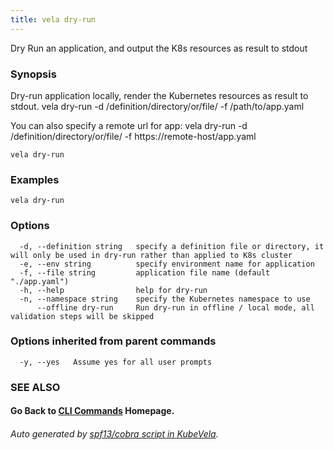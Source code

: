 ```yaml
---
title: vela dry-run
---
```


Dry Run an application, and output the K8s resources as result to stdout

### Synopsis

Dry-run application locally, render the Kubernetes resources as result to stdout.
	vela dry-run -d /definition/directory/or/file/ -f /path/to/app.yaml

You can also specify a remote url for app:
	vela dry-run -d /definition/directory/or/file/ -f https://remote-host/app.yaml


```
vela dry-run
```

### Examples

```
vela dry-run
```

### Options

```
  -d, --definition string   specify a definition file or directory, it will only be used in dry-run rather than applied to K8s cluster
  -e, --env string          specify environment name for application
  -f, --file string         application file name (default "./app.yaml")
  -h, --help                help for dry-run
  -n, --namespace string    specify the Kubernetes namespace to use
      --offline dry-run     Run dry-run in offline / local mode, all validation steps will be skipped
```

### Options inherited from parent commands

```
  -y, --yes   Assume yes for all user prompts
```

### SEE ALSO



#### Go Back to [CLI Commands](vela.md) Homepage.


###### Auto generated by [spf13/cobra script in KubeVela](https://github.com/kubevela/kubevela/tree/master/hack/docgen).
